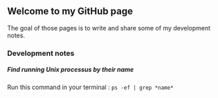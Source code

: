 ## Welcome to my GitHub page

The goal of those pages is to write and share some of my development notes. 

### Development notes

##### Find running Unix processus by their name
Run this command in your terminal : ```ps -ef | grep *name* ```
 ## 
 